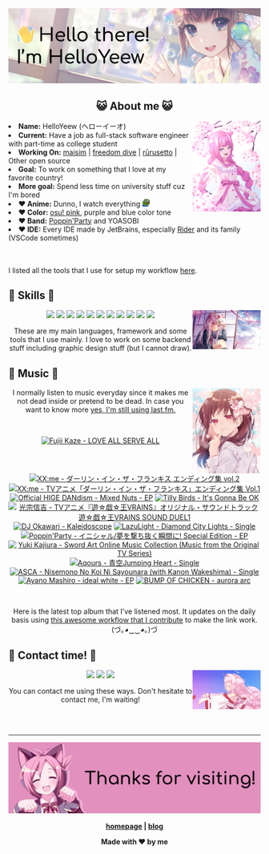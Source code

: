 <img src="welcome-banner.png" alt="Welcome!">

<h2 align="center">😺 About me 😺</h2> 
<img src="helloyeewchan.jpg" width="27%" align="right">
<li><b>Name:</b> HelloYeew (ヘローイーオ)</li>
<li><b>Current:</b> Have a job as full-stack software engineer with part-time as college student</li>
<li><b>Working On:</b> <a href="https://github.com/HelloYeew/maisim">maisim</a> | <a href="https://github.com/HelloYeew/freedom-dive">freedom dive</a> | <a href="https://github.com/Rurusetto/rurusetto">rūrusetto</a> | Other open source</li>
<li><b>Goal:</b> To work on something that I love at my favorite country!</li>
<li><b>More goal:</b> Spend less time on university stuff cuz I'm bored</li>
<li><b>❤️ Anime:</b> Dunno, I watch everything <img src="twitch-emoji/YEP.png" width="3%" vertical-align="middle"></li>
<li><b>❤️ Color:</b> <a href="https://www.color-hex.com/color-palette/104633">osu! pink</a>, purple and blue color tone</li>
<li><b>❤️ Band:</b> <a href="https://bandori.fandom.com/wiki/Poppin%27Party">Poppin'Party</a> and YOASOBI</li>
<li><b>❤️ IDE:</b> Every IDE made by JetBrains, especially <a href="https://www.jetbrains.com/rider/">Rider</a> and its family</li> (VSCode sometimes)
<br>
<br>
<br>

<p>I listed all the tools that I use for setup my workflow <a href="https://github.com/HelloYeew/workflow-setup">here</a>.</p>

## 📇 Skills 📇

<img src="knowledge-pic.png" width="27%" align="right">
<p align="center"><img src="https://img.shields.io/badge/-python-3776AB.svg?&style=for-the-badge&logo=python&logoColor=white"/> <img src="https://img.shields.io/badge/-django-092E20.svg?&style=for-the-badge&logo=django&logoColor=white"/> <img src="https://img.shields.io/badge/-csharp-239120.svg?&style=for-the-badge&logo=csharp&logoColor=white"/> <img src="https://img.shields.io/badge/-javascript-F7DF1E.svg?&style=for-the-badge&logo=javascript&logoColor=black"/> <img src="https://img.shields.io/badge/java-007396.svg?&style=for-the-badge&logo=java&logoColor=white"/> <img src="https://img.shields.io/badge/-html5-E34F26.svg?&style=for-the-badge&logo=html5&logoColor=white"/> <img src="https://img.shields.io/badge/-css3-1572B6.svg?&style=for-the-badge&logo=css3&logoColor=white"/> <img src="https://img.shields.io/badge/-nginx-009639.svg?&style=for-the-badge&logo=nginx&logoColor=white"/> <img src="https://img.shields.io/badge/-digitalocean-0080FF.svg?&style=for-the-badge&logo=digitalocean&logoColor=white"/> <img src="https://img.shields.io/badge/-svelte-FF3E00.svg?&style=for-the-badge&logo=svelte&logoColor=white"/> <img src="https://img.shields.io/badge/-tailwind CSS-06B6D4.svg?&style=for-the-badge&logo=Tailwind CSS&logoColor=white"/>

<p align="center">These are my main languages, framework and some tools that I use mainly. I love to work on some backend stuff including graphic design stuff (but I cannot draw).</p>

## 🎵 Music 🎵

<img src="music-pic.png" width="27%" align="right">

<p align="center">I normally listen to music everyday since it makes me not dead inside or pretend to be dead. In case you want to know more <a href="https://www.last.fm/user/HelloYeew">yes, I'm still using last.fm.</p>
  
<br>

<!-- lastfm -->
<p align="center"><a href="https://www.last.fm/music/Fujii+Kaze/LOVE+ALL+SERVE+ALL"><img src="https://lastfm.freetls.fastly.net/i/u/64s/655bd5687606d09c451cca7780e2ac9b.jpg" title="Fujii Kaze - LOVE ALL SERVE ALL"></a> <a href="https://www.last.fm/music/XX:me/%E3%83%80%E3%83%BC%E3%83%AA%E3%83%B3%E3%83%BB%E3%82%A4%E3%83%B3%E3%83%BB%E3%82%B6%E3%83%BB%E3%83%95%E3%83%A9%E3%83%B3%E3%82%AD%E3%82%B9+%E3%82%A8%E3%83%B3%E3%83%87%E3%82%A3%E3%83%B3%E3%82%B0%E9%9B%86+vol.2"><img src="https://lastfm.freetls.fastly.net/i/u/64s/82854b1925df1583e403ef9ee2907b44.jpg" title="XX:me - ダーリン・イン・ザ・フランキス エンディング集 vol.2"></a> <a href="https://www.last.fm/music/XX:me/TV%E3%82%A2%E3%83%8B%E3%83%A1%E3%80%8C%E3%83%80%E3%83%BC%E3%83%AA%E3%83%B3%E3%83%BB%E3%82%A4%E3%83%B3%E3%83%BB%E3%82%B6%E3%83%BB%E3%83%95%E3%83%A9%E3%83%B3%E3%82%AD%E3%82%B9%E3%80%8D%E3%82%A8%E3%83%B3%E3%83%87%E3%82%A3%E3%83%B3%E3%82%B0%E9%9B%86+Vol.1"><img src="https://lastfm.freetls.fastly.net/i/u/64s/c6768689a6656848db52b4d87a11c2c6.png" title="XX:me - TVアニメ「ダーリン・イン・ザ・フランキス」エンディング集 Vol.1"></a> <a href="https://www.last.fm/music/Official+HIGE+DANdism/Mixed+Nuts+-+EP"><img src="https://lastfm.freetls.fastly.net/i/u/64s/ea58479bc6fd89a25fc55e0276a58b2d.jpg" title="Official HIGE DANdism - Mixed Nuts - EP"></a> <a href="https://www.last.fm/music/Tilly+Birds/It%27s+Gonna+Be+OK"><img src="https://lastfm.freetls.fastly.net/i/u/64s/b7593300111c35e999143dd2053c253a.jpg" title="Tilly Birds - It's Gonna Be OK"></a> <a href="https://www.last.fm/music/%E5%85%89%E5%AE%97%E4%BF%A1%E5%90%89/TV%E3%82%A2%E3%83%8B%E3%83%A1%E3%80%8E%E9%81%8A%E2%98%86%E6%88%AF%E2%98%86%E7%8E%8BVRAINS%E3%80%8F%E3%82%AA%E3%83%AA%E3%82%B7%E3%82%99%E3%83%8A%E3%83%AB%E3%83%BB%E3%82%B5%E3%82%A6%E3%83%B3%E3%83%88%E3%82%99%E3%83%88%E3%83%A9%E3%83%83%E3%82%AF+%E9%81%8A%E2%98%86%E6%88%AF%E2%98%86%E7%8E%8BVRAINS+SOUND+DUEL1"><img src="https://lastfm.freetls.fastly.net/i/u/64s/1d9c94f54dd0b9b85a5a2d7daf817718.jpg" title="光宗信吉 - TVアニメ『遊☆戯☆王VRAINS』オリジナル・サウンドトラック 遊☆戯☆王VRAINS SOUND DUEL1"></a> <a href="https://www.last.fm/music/DJ+Okawari/Kaleidoscope"><img src="https://lastfm.freetls.fastly.net/i/u/64s/34a208d9e3c3bbb77da5cb3160c457e1.jpg" title="DJ Okawari - Kaleidoscope"></a> <a href="https://www.last.fm/music/LazuLight/Diamond+City+Lights+-+Single"><img src="https://lastfm.freetls.fastly.net/i/u/64s/e2060688aca841c2a7ead6f09b31dc7c.jpg" title="LazuLight - Diamond City Lights - Single"></a> <a href="https://www.last.fm/music/Poppin%27Party/%E3%82%A4%E3%83%8B%E3%82%B7%E3%83%A3%E3%83%AB%2F%E5%A4%A2%E3%82%92%E6%92%83%E3%81%A1%E6%8A%9C%E3%81%8F%E7%9E%AC%E9%96%93%E3%81%AB!+Special+Edition+-+EP"><img src="https://lastfm.freetls.fastly.net/i/u/64s/d4f4f4426778b01c7f3d04ea471ecf77.jpg" title="Poppin'Party - イニシャル/夢を撃ち抜く瞬間に! Special Edition - EP"></a> <a href="https://www.last.fm/music/Yuki+Kajiura/Sword+Art+Online+Music+Collection+(Music+from+the+Original+TV+Series)"><img src="https://lastfm.freetls.fastly.net/i/u/64s/7f0460ce1f34ce6576b7e482ed2ce00b.jpg" title="Yuki Kajiura - Sword Art Online Music Collection (Music from the Original TV Series)"></a> <a href="https://www.last.fm/music/Aqours/%E9%9D%92%E7%A9%BAJumping+Heart+-+Single"><img src="https://lastfm.freetls.fastly.net/i/u/64s/c8a07e21df11f1c4dfd56f1dea8a790f.jpg" title="Aqours - 青空Jumping Heart - Single"></a> <a href="https://www.last.fm/music/ASCA/Nisemono+No+Koi+Ni+Sayounara+(with+Kanon+Wakeshima)+-+Single"><img src="https://lastfm.freetls.fastly.net/i/u/64s/0e16ccd2047e7b4c8fd7b0653e165bb3.png" title="ASCA - Nisemono No Koi Ni Sayounara (with Kanon Wakeshima) - Single"></a> <a href="https://www.last.fm/music/Ayano+Mashiro/ideal+white+-+EP"><img src="https://lastfm.freetls.fastly.net/i/u/64s/0796d4dab79a49ab78aaa5e80d47ec47.jpg" title="Ayano Mashiro - ideal white - EP"></a> <a href="https://www.last.fm/music/BUMP+OF+CHICKEN/aurora+arc"><img src="https://lastfm.freetls.fastly.net/i/u/64s/49f9eb36fd9f061317fe75bb39058bf8.jpg" title="BUMP OF CHICKEN - aurora arc"></a> </p>

<br>

<p align="center">Here is the latest top album that I've listened most. It updates on the daily basis using <a href="https://github.com/melipass/lastfm-to-markdown/">this awesome workflow that I contribute</a> to make the link work. (づ｡◕‿‿◕｡)づ</p>

## 📝 Contact time! 📝

<img src="contact-pic.png" width="27%" align="right">

<p align="center"><a href="https://twitter.com/nonggummud" target="_blank"><img src="https://img.shields.io/badge/-nonggummud-1DA1F2.svg?&style=for-the-badge&logo=Twitter&logoColor=white"/></a> <a href="https://www.linkedin.com/in/helloyeew" target="_blank"><img src="https://img.shields.io/badge/-helloyeew-0A66C2.svg?&style=for-the-badge&logo=linkedin&logoColor=white"/></a> <a href="https://peerlist.io/helloyeew"><img src="https://img.shields.io/badge/-peerlist-00AA45.svg?&style=for-the-badge"/></a></p>

<p align="center">You can contact me using these ways. Don't hesitate to contact me, I'm waiting!</p>
<br>
<br>

---

<img src="bye-banner.png" alt="Thanks for visiting!">

<p align="center"><b><a href="https://www.helloyeew.dev">homepage</a> | <b><a href="https://story.helloyeew.dev/">blog</a></p>

<p align="center">Made with ❤️ by me</p>

